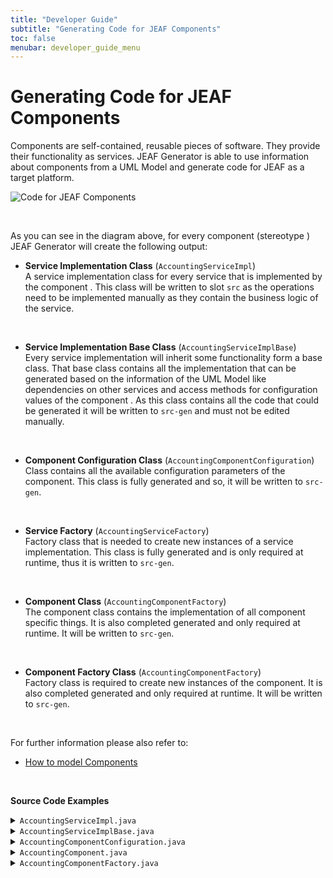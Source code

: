 ```yaml
---
title: "Developer Guide"
subtitle: "Generating Code for JEAF Components"
toc: false
menubar: developer_guide_menu
---
```


# Generating Code for JEAF Components

Components are self-contained, reusable pieces of software. They provide their functionality as services. JEAF Generator is able to use information about components from a UML Model and generate code for JEAF as a target platform.

![Code for JEAF Components](../../images/code_for_jeaf_components.png)

<br>

As you can see in the diagram above, for every component (stereotype ) JEAF Generator will create the following output:<br>

- **Service Implementation Class** (`AccountingServiceImpl`)  
  A service implementation class for every service that is implemented by the component . This class will be written to slot `src` as the operations need to be implemented manually as they contain the business logic of the service.  

<br>

- **Service Implementation Base Class** (`AccountingServiceImplBase`)  
  Every service implementation will inherit some functionality form a base class. That base class contains all the implementation that can be generated based on the information of the UML Model like dependencies on other services and access methods for configuration values of the component . As this class contains all the code that could be generated it will be written to `src-gen` and must not be edited manually.  

<br>

- **Component Configuration Class** (`AccountingComponentConfiguration`)  
  Class contains all the available configuration parameters of the component. This class is fully generated and so, it will be written to `src-gen`.  

<br>

- **Service Factory** (`AccountingServiceFactory`)  
  Factory class that is needed to create new instances of a service implementation. This class is fully generated and is only required at runtime, thus it is written to `src-gen`.  

<br>

- **Component Class** (`AccountingComponentFactory`)  
  The component class contains the implementation of all component specific things. It is also completed generated and only required at runtime. It will be written to `src-gen`.  

<br>

- **Component Factory Class** (`AccountingComponentFactory`)  
  Factory class is required to create new instances of the component. It is also completed generated and only required at runtime. It will be written to `src-gen`.  

<br>

For further information please also refer to:

- [How to model Components](../../uml-modeling-guide/how-to-model-jeaf-components)

<br>

**Source Code Examples**

<details>
  <summary><code>AccountingServiceImpl.java</code></summary>
  <script src="https://emgithub.com/embed-v2.js?target=https%3A%2F%2Fgithub.com%2Fanaptecs%2Fjeaf-generator-samples%2Fblob%2Fmain%2Faccounting-services-impl%2Fsrc-gen%2Fmain%2Fjava%2Fcom%2Fanaptecs%2Fjeaf%2Faccounting%2Fimpl%2FAccountingServiceImpl.java&style=base16%2Fatelier-forest-light&type=code&showBorder=on&showFileMeta=on&showFullPath=on&showCopy=on"></script>
</details>
<details>
  <summary><code>AccountingServiceImplBase.java</code></summary>
  <script src="https://emgithub.com/embed-v2.js?target=https%3A%2F%2Fgithub.com%2Fanaptecs%2Fjeaf-generator-samples%2Fblob%2Fmain%2Faccounting-services-impl%2Fsrc-gen%2Fmain%2Fjava%2Fcom%2Fanaptecs%2Fjeaf%2Faccounting%2Fimpl%2FAccountingServiceImplBase.java&style=base16%2Fatelier-forest-light&type=code&showBorder=on&showFileMeta=on&showFullPath=on&showCopy=on"></script>
</details>
<details>
  <summary><code>AccountingComponentConfiguration.java</code></summary>
  <script src="https://emgithub.com/embed-v2.js?target=https%3A%2F%2Fgithub.com%2Fanaptecs%2Fjeaf-generator-samples%2Fblob%2Fmain%2Faccounting-services-impl%2Fsrc-gen%2Fmain%2Fjava%2Fcom%2Fanaptecs%2Fjeaf%2Faccounting%2Fimpl%2FAccountingComponentConfiguration.java&style=base16%2Fatelier-forest-light&type=code&showBorder=on&showFileMeta=on&showFullPath=on&showCopy=on"></script>
</details>
<details>
  <summary><code>AccountingComponent.java</code></summary>
  <script src="https://emgithub.com/embed-v2.js?target=https%3A%2F%2Fgithub.com%2Fanaptecs%2Fjeaf-generator-samples%2Fblob%2Fmain%2Faccounting-services-impl-runtime%2Fsrc-gen%2Fmain%2Fjava%2Fcom%2Fanaptecs%2Fjeaf%2Faccounting%2Fimpl%2FAccountingComponent.java&style=base16%2Fatelier-forest-light&type=code&showBorder=on&showFileMeta=on&showFullPath=on&showCopy=on"></script>
</details>
<details>
  <summary><code>AccountingComponentFactory.java</code></summary>
  <script src="https://emgithub.com/embed-v2.js?target=https%3A%2F%2Fgithub.com%2Fanaptecs%2Fjeaf-generator-samples%2Fblob%2Fmain%2Faccounting-services-impl-runtime%2Fsrc-gen%2Fmain%2Fjava%2Fcom%2Fanaptecs%2Fjeaf%2Faccounting%2Fimpl%2FAccountingComponentFactory.java&style=base16%2Fatelier-forest-light&type=code&showBorder=on&showFileMeta=on&showFullPath=on&showCopy=on"></script>
</details>
